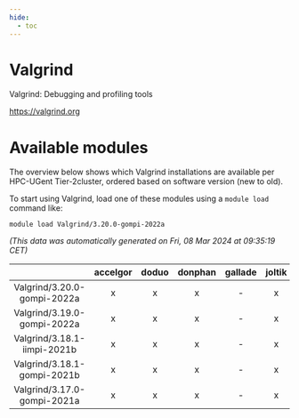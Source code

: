 ```yaml
---
hide:
  - toc
---
```


Valgrind
========


Valgrind: Debugging and profiling tools

https://valgrind.org
# Available modules


The overview below shows which Valgrind installations are available per HPC-UGent Tier-2cluster, ordered based on software version (new to old).

To start using Valgrind, load one of these modules using a `module load` command like:

```shell
module load Valgrind/3.20.0-gompi-2022a
```

*(This data was automatically generated on Fri, 08 Mar 2024 at 09:35:19 CET)*  

| |accelgor|doduo|donphan|gallade|joltik|skitty|
| :---: | :---: | :---: | :---: | :---: | :---: | :---: |
|Valgrind/3.20.0-gompi-2022a|x|x|x|-|x|x|
|Valgrind/3.19.0-gompi-2022a|x|x|x|-|x|x|
|Valgrind/3.18.1-iimpi-2021b|x|x|x|-|x|x|
|Valgrind/3.18.1-gompi-2021b|x|x|x|-|x|x|
|Valgrind/3.17.0-gompi-2021a|x|x|x|-|x|x|
